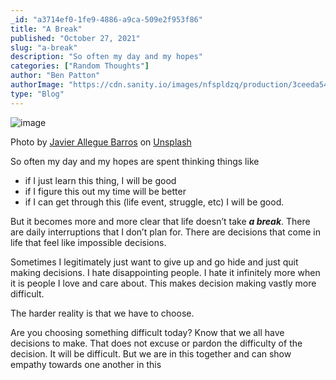 ```yaml
---
_id: "a3714ef0-1fe9-4886-a9ca-509e2f953f86"
title: "A Break"
published: "October 27, 2021"
slug: "a-break"
description: "So often my day and my hopes"
categories: ["Random Thoughts"]
author: "Ben Patton"
authorImage: "https://cdn.sanity.io/images/nfspldzq/production/3ceeda54221c7c0614ecc51f955c7be39a1da34e-512x512.jpg"
type: "Blog"
---
```


![image](https://cdn.sanity.io/images/nfspldzq/production/7fbc9b0f66b72820a7c7ac8944dcc3cc18bc6f32-1600x840.png?w=800)

Photo by [Javier Allegue Barros](https://unsplash.com/@soymeraki?utm_source=medium&utm_medium=referral) on [Unsplash](https://unsplash.com?utm_source=medium&utm_medium=referral)

So often my day and my hopes are spent thinking things like

- if I just learn this thing, I will be good
- if I figure this out my time will be better
- if I can get through this (life event, struggle, etc) I will be good.

But it becomes more and more clear that life doesn’t take **_a break_**. There are daily interruptions that I don’t plan for. There are decisions that come in life that feel like impossible decisions.

Sometimes I legitimately just want to give up and go hide and just quit making decisions. I hate disappointing people. I hate it infinitely more when it is people I love and care about. This makes decision making vastly more difficult.

The harder reality is that we have to choose.

Are you choosing something difficult today? Know that we all have decisions to make. That does not excuse or pardon the difficulty of the decision. It will be difficult. But we are in this together and can show empathy towards one another in this
